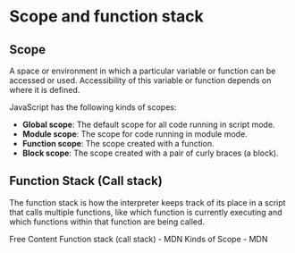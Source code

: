 # Scope and function stack

## Scope
A space or environment in which a particular variable or function can be accessed or used. Accessibility of this variable or function depends on where it is defined.

JavaScript has the following kinds of scopes:
- **Global scope**: The default scope for all code running in script mode.
- **Module scope**: The scope for code running in module mode.
- **Function scope**: The scope created with a function.
- **Block scope**: The scope created with a pair of curly braces (a block).

## Function Stack (Call stack)
The function stack is how the interpreter keeps track of its place in a script that calls multiple functions, like which function is currently executing and which functions  within that function are being called.

<ResourceGroupTitle>Free Content</ResourceGroupTitle>
<BadgeLink colorScheme='yellow' badgeText='Read' href='https://developer.mozilla.org/en-US/docs/Glossary/Call_stack'>Function stack (call stack) - MDN</BadgeLink>
<BadgeLink colorScheme='yellow' badgeText='Read' href='https://developer.mozilla.org/en-US/docs/Glossary/Scope'>Kinds of Scope - MDN</BadgeLink>
